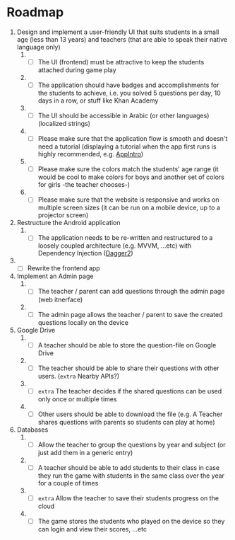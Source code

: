 # Roadmap
1. Design and implement a user-friendly UI that suits students in a small age (less than 13 years) and teachers (that are able to speak their native language only)
    1. - [ ] The UI (frontend) must be attractive to keep the students attached during game play
    2. - [ ] The application should have badges and accomplishments for the students to achieve, i.e. you solved 5 questions per day, 10 days in a row, or stuff like Khan Academy
    3. - [ ] The UI should be accessible in Arabic (or other languages) (localized strings)
    4. - [ ] Please make sure that the application flow is smooth and doesn't need a tutorial (displaying a tutorial when the app first runs is highly recommended, e.g. [AppIntro](https://github.com/AppIntro/AppIntro))
    5. - [ ] Please make sure the colors match the students' age range (it would be cool to make colors for boys and another set of colors for girls -the teacher chooses-)
    6. - [ ] Please make sure that the website is responsive and works on multiple screen sizes (it can be run on a mobile device, up to a projector screen)
    
2. Restructure the Android application
    1. - [ ] The application needs to be re-written and restructured to a loosely coupled architecture (e.g. MVVM, ...etc) with Dependency Injection ([Dagger2](https://github.com/google/dagger))

3. - [ ] Rewrite the frontend app

3. Implement an Admin page
    1. - [ ] The teacher / parent can add questions through the admin page (web itnerface)
    2. - [ ] The admin page allows the teacher / parent to save the created questions locally on the device

4. Google Drive
    1. - [ ] A teacher should be able to store the question-file on Google Drive
    2. - [ ] The teacher should be able to share their questions with other users. (`extra` Nearby APIs?)
    3. - [ ] `extra` The teacher decides if the shared questions can be used only once or multiple times
    4. - [ ] Other users should be able to download the file (e.g. A Teacher shares questions with parents so students can play at home)
    
5. Databases
    1. - [ ] Allow the teacher to group the questions by year and subject (or just add them in a generic entry)
    2. - [ ] A teacher should be able to add students to their class in case they run the game with students in the same class over the year for a couple of times
    3. - [ ] `extra` Allow the teacher to save their students progress on the cloud
    4. - [ ] The game stores the students who played on the device so they can login and view their scores, ...etc
